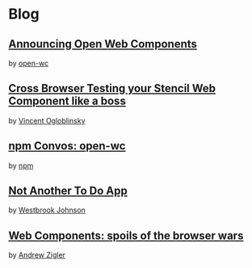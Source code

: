 # Blog

## [Announcing Open Web Components](https://dev.to/thepassle/announcing-open-web-components-5h7)

by [open-wc](https://github.com/open-wc)

## [Cross Browser Testing your Stencil Web Component like a boss](https://medium.com/vincent-ogloblinsky/cross-browser-testing-your-stencil-web-component-like-a-boss-93c1b154bfd9)

by [Vincent Ogloblinsky](https://github.com/vogloblinsky)

## [npm Convos: open-wc](https://blog.npmjs.org/post/182917093835/npm-convos-open-wc?utm_campaign=newsletter20190228&utm_source=newsletter_mailer&utm_medium=email&utm_source=npm+Weekly&utm_campaign=72f3f1c998-npm_weekly_186_2019_02_26_08_58&utm_medium=email&utm_term=0_e17fe5d778-72f3f1c998-303236901)

by [npm](npmjs.com)

## [Not Another To Do App](https://medium.com/@westbrook/not-another-to-do-app-169c14bb7ef9)

by [Westbrook Johnson](https://github.com/westbrook)

## [Web Components: spoils of the browser wars](https://www.andrewzigler.com/blog/2019/02/28/web-components-spoils-of-the-browser-wars/)

by [Andrew Zigler](https://github.com/azigler)
